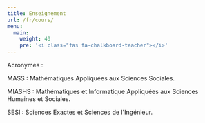 ```yaml
---
title: Enseignement
url: /fr/cours/
menu:
  main:
    weight: 40
    pre: '<i class="fas fa-chalkboard-teacher"></i>'
---
```


Acronymes :

MASS
: Mathématiques Appliquées aux Sciences Sociales.

MIASHS
: Mathématiques et Informatique Appliquées aux Sciences Humaines et Sociales.

SESI
: Sciences Exactes et Sciences de l'Ingénieur.
